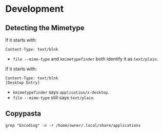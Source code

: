 # Development

## Detecting the Mimetype
If it starts with:
```
Content-Type: text/blnk
```
- `file --mime-type` and `kmimetypefinder` both identify it as `text/plain`.

If it starts with:

```
Content-Type: text/blnk
[Desktop Entry]
```
- `kmimetypefinder` says `application/x-desktop`.
- `file --mime-type` still says `text/plain`.

## Copypasta
```
grep "Encoding" -n -r /home/owner/.local/share/applications
```
